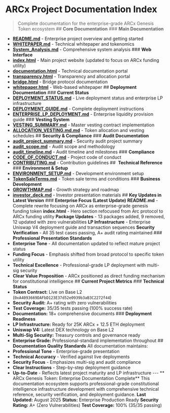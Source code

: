 # ARCx Project Documentation Index
> Complete documentation for the enterprise-grade ARCx Genesis Token ecosystem  ##  **Core Documentation**  ### **Main Documentation**
- **[README.md](../README.md)** - Enterprise project overview and getting started
- **[WHITEPAPER.md](WHITEPAPER.md)** - Technical whitepaper and tokenomics
- **[System_Analysis.md](System_Analysis.md)** - Comprehensive system analysis  ### **Web Interface**
- **[index.html](../index.html)** - Main project website (updated to focus on ARCx funding utility)
- **[documentation.html](../documentation.html)** - Technical documentation portal
- **[transparency.html](../transparency.html)** - Transparency and allocation portal
- **[bridge.html](../bridge.html)** - Bridge protocol documentation
- **[whitepaper.html](../whitepaper.html)** - Web-based whitepaper  ##  **Deployment Documentation**  ### **Current Status**
- **[DEPLOYMENT_STATUS.md](DEPLOYMENT_STATUS.md)** - Live deployment status and enterprise LP infrastructure
- **[DEPLOYMENT_GUIDE.md](DEPLOYMENT_GUIDE.md)** - Complete deployment instructions
- **[ENTERPRISE_LP_DEPLOYMENT.md](ENTERPRISE_LP_DEPLOYMENT.md)** - Enterprise liquidity provision guide  ### **Vesting System**
- **[VESTING_SUMMARY.md](VESTING_SUMMARY.md)** - Master vesting contract implementation
- **[ALLOCATION_VESTING.md.md](ALLOCATION_VESTING.md.md)** - Token allocation and vesting schedules  ##  **Security & Compliance**  ### **Audit Documentation**
- **[audit_project_summary.md](audit_project_summary.md)** - Security audit project summary
- **[audit_scope.md](audit_scope.md)** - Audit scope and methodology
- **[audit_timeline.md](audit_timeline.md)** - Audit timeline and milestones  ### **Compliance**
- **[CODE_OF_CONDUCT.md](CODE_OF_CONDUCT.md)** - Project code of conduct
- **[CONTRIBUTING.md](CONTRIBUTING.md)** - Contribution guidelines  ## ️ **Technical Reference**  ### **Environment & Setup**
- **[ENVIRONMENT_SETUP.md](ENVIRONMENT_SETUP.md)** - Development environment setup
- **[TokenSaleTerms.md](TokenSaleTerms.md)** - Token sale terms and conditions  ### **Business Development**
- **[GROWTHMAP.md](GROWTHMAP.md)** - Growth strategy and roadmap
- **[investor_deck.md](investor_deck.md)** - Investor presentation materials  ##  **Key Updates in Latest Version**  ### **Enterprise Focus (Latest Update)**  **README.md** - Complete rewrite focusing on ARCx as enterprise-grade genesis funding token  **index.html** - Hero section refocused from Arc protocol to ARCx funding utility  **Package Updates** - 13 packages added, 9 removed, 12 updated with zero vulnerabilities  **LP Infrastructure** - Enterprise Uniswap V4 deployment guide and transaction sequences  **Security Verification** - All 35 test cases passing, A+ audit rating maintained  ### **Professional Presentation Standards**
- **Enterprise Tone** - All documentation updated to reflect mature project status
- **Funding Focus** - Emphasis shifted from broad protocol to specific token utility
- **Technical Excellence** - Professional-grade LP deployment with multi-sig security
- **Clear Value Proposition** - ARCx positioned as direct funding mechanism for constitutional intelligence  ##  **Current Project Metrics**  ### **Technical Status**
- **Token Contract:** Live on Base L2 (`0xA4093669DAFbD123E37d52e0939b3aB3C2272f44`)
- **Security Audit:** A+ rating with zero vulnerabilities
- **Test Coverage:** 35/35 tests passing (100% success rate)
- **Documentation:** 18+ comprehensive documents  ### **Deployment Readiness**
- **LP Infrastructure:** Ready for 25K ARCx + 12.5 ETH deployment
- **Uniswap V4:** Latest DEX technology on Base L2
- **Multi-Sig Security:** Treasury controls and governance ready
- **Enterprise Grade:** Professional-standard implementation throughout  ##  **Documentation Quality Standards**  All documentation maintains:
- **Professional Tone** - Enterprise-grade presentation
- **Technical Accuracy** - Verified against live deployments
- **Security Focus** - Emphasizes multi-sig and audit compliance
- **Clear Instructions** - Step-by-step deployment guidance
- **Up-to-Date** - Reflects latest project maturity and LP infrastructure  ---  ** ARCx Genesis Token: Enterprise Documentation Complete**  This documentation ecosystem supports professional-grade constitutional intelligence infrastructure development with comprehensive technical reference, security verification, and deployment guidance.  **Last Updated:** August 2025  **Status:** Enterprise Production Ready  **Security Rating:** A+ (Zero Vulnerabilities)  **Test Coverage:** 100% (35/35 passing)
